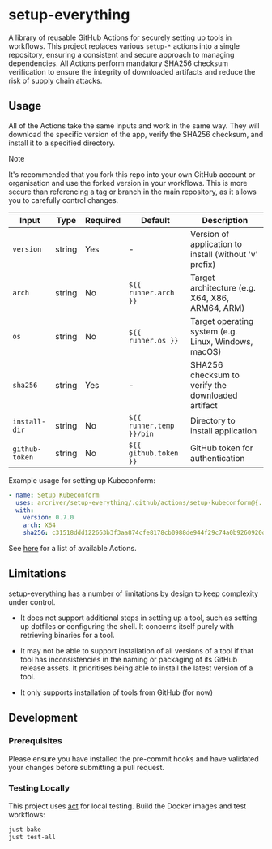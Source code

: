# setup-everything

A library of reusable GitHub Actions for securely setting up tools in workflows. This project replaces various `setup-*` actions into a single repository, ensuring a consistent and secure approach to managing dependencies. All Actions perform mandatory SHA256 checksum verification to ensure the integrity of downloaded artifacts and reduce the risk of supply chain attacks.

## Usage

All of the Actions take the same inputs and work in the same way. They will download the specific version of the app, verify the SHA256 checksum, and install it to a specified directory.

> [!NOTE]
> It's recommended that you fork this repo into your own GitHub account or organisation and use the forked version in your workflows. This is more secure than referencing a tag or branch in the main repository, as it allows you to carefully control changes.

| Input          | Type   | Required | Default                  | Description                                            |
| -------------- | ------ | -------- | ------------------------ | ------------------------------------------------------ |
| `version`      | string | Yes      | -                        | Version of application to install (without 'v' prefix) |
| `arch`         | string | No       | `${{ runner.arch }}`     | Target architecture (e.g. X64, X86, ARM64, ARM)        |
| `os`           | string | No       | `${{ runner.os }}`       | Target operating system (e.g. Linux, Windows, macOS)   |
| `sha256`       | string | Yes      | -                        | SHA256 checksum to verify the downloaded artifact      |
| `install-dir`  | string | No       | `${{ runner.temp }}/bin` | Directory to install application                       |
| `github-token` | string | No       | `${{ github.token }}`    | GitHub token for authentication                        |

Example usage for setting up Kubeconform:

```yaml
- name: Setup Kubeconform
  uses: arcriver/setup-everything/.github/actions/setup-kubeconform@{...}
  with:
    version: 0.7.0
    arch: X64
    sha256: c31518ddd122663b3f3aa874cfe8178cb0988de944f29c74a0b9260920d115d3
```

See [here](./docs/actions.md) for a list of available Actions.

## Limitations

setup-everything has a number of limitations by design to keep complexity under control.

- It does not support additional steps in setting up a tool, such as setting up dotfiles or configuring the shell. It concerns itself purely with retrieving binaries for a tool.

- It may not be able to support installation of all versions of a tool if that tool has inconsistencies in the naming or packaging of its GitHub release assets. It prioritises being able to install the latest version of a tool.

- It only supports installation of tools from GitHub (for now)

## Development

### Prerequisites

Please ensure you have installed the pre-commit hooks and have validated your changes before submitting a pull request.

### Testing Locally

This project uses [act](https://github.com/nektos/act) for local testing. Build the Docker images and test workflows:

```bash
just bake
just test-all
```
